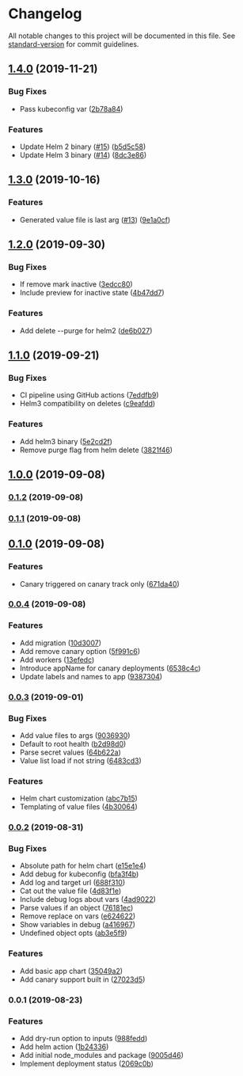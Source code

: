 # Changelog

All notable changes to this project will be documented in this file. See [standard-version](https://github.com/conventional-changelog/standard-version) for commit guidelines.

## [1.4.0](https://github.com/deliverybot/helm/compare/v1.3.0...v1.4.0) (2019-11-21)


### Bug Fixes

* Pass kubeconfig var ([2b78a84](https://github.com/deliverybot/helm/commit/2b78a84))


### Features

* Update Helm 2 binary ([#15](https://github.com/deliverybot/helm/issues/15)) ([b5d5c58](https://github.com/deliverybot/helm/commit/b5d5c58))
* Update Helm 3 binary ([#14](https://github.com/deliverybot/helm/issues/14)) ([8dc3e86](https://github.com/deliverybot/helm/commit/8dc3e86))

## [1.3.0](https://github.com/deliverybot/helm/compare/v1.2.0...v1.3.0) (2019-10-16)


### Features

* Generated value file is last arg ([#13](https://github.com/deliverybot/helm/issues/13)) ([9e1a0cf](https://github.com/deliverybot/helm/commit/9e1a0cf))

## [1.2.0](https://github.com/deliverybot/helm/compare/v1.1.0...v1.2.0) (2019-09-30)


### Bug Fixes

* If remove mark inactive ([3edcc80](https://github.com/deliverybot/helm/commit/3edcc80))
* Include preview for inactive state ([4b47dd7](https://github.com/deliverybot/helm/commit/4b47dd7))


### Features

* Add delete --purge for helm2 ([de6b027](https://github.com/deliverybot/helm/commit/de6b027))

## [1.1.0](https://github.com/deliverybot/helm/compare/v1.0.0...v1.1.0) (2019-09-21)


### Bug Fixes

* CI pipeline using GitHub actions ([7eddfb9](https://github.com/deliverybot/helm/commit/7eddfb9))
* Helm3 compatibility on deletes ([c9eafdd](https://github.com/deliverybot/helm/commit/c9eafdd))


### Features

* Add helm3 binary ([5e2cd2f](https://github.com/deliverybot/helm/commit/5e2cd2f))
* Remove purge flag from helm delete ([3821f46](https://github.com/deliverybot/helm/commit/3821f46))

## [1.0.0](https://github.com/deliverybot/helm/compare/v0.1.2...v1.0.0) (2019-09-08)

### [0.1.2](https://github.com/deliverybot/helm/compare/v0.1.1...v0.1.2) (2019-09-08)

### [0.1.1](https://github.com/deliverybot/helm/compare/v0.1.0...v0.1.1) (2019-09-08)

## [0.1.0](https://github.com/deliverybot/helm/compare/v0.0.4...v0.1.0) (2019-09-08)


### Features

* Canary triggered on canary track only ([671da40](https://github.com/deliverybot/helm/commit/671da40))

### [0.0.4](https://github.com/deliverybot/helm/compare/v0.0.3...v0.0.4) (2019-09-08)


### Features

* Add migration ([10d3007](https://github.com/deliverybot/helm/commit/10d3007))
* Add remove canary option ([5f991c6](https://github.com/deliverybot/helm/commit/5f991c6))
* Add workers ([13efedc](https://github.com/deliverybot/helm/commit/13efedc))
* Introduce appName for canary deployments ([6538c4c](https://github.com/deliverybot/helm/commit/6538c4c))
* Update labels and names to app ([9387304](https://github.com/deliverybot/helm/commit/9387304))

### [0.0.3](https://github.com/deliverybot/helm/compare/v0.0.2...v0.0.3) (2019-09-01)


### Bug Fixes

* Add value files to args ([9036930](https://github.com/deliverybot/helm/commit/9036930))
* Default to root health ([b2d98d0](https://github.com/deliverybot/helm/commit/b2d98d0))
* Parse secret values ([64b622a](https://github.com/deliverybot/helm/commit/64b622a))
* Value list load if not string ([6483cd3](https://github.com/deliverybot/helm/commit/6483cd3))


### Features

* Helm chart customization ([abc7b15](https://github.com/deliverybot/helm/commit/abc7b15))
* Templating of value files ([4b30064](https://github.com/deliverybot/helm/commit/4b30064))

### [0.0.2](https://github.com/deliverybot/helm/compare/v0.0.1...v0.0.2) (2019-08-31)


### Bug Fixes

* Absolute path for helm chart ([e15e1e4](https://github.com/deliverybot/helm/commit/e15e1e4))
* Add debug for kubeconfig ([bfa3f4b](https://github.com/deliverybot/helm/commit/bfa3f4b))
* Add log and target url ([688f310](https://github.com/deliverybot/helm/commit/688f310))
* Cat out the value file ([4d83f1e](https://github.com/deliverybot/helm/commit/4d83f1e))
* Include debug logs about vars ([4ad9022](https://github.com/deliverybot/helm/commit/4ad9022))
* Parse values if an object ([76181ec](https://github.com/deliverybot/helm/commit/76181ec))
* Remove replace on vars ([e624622](https://github.com/deliverybot/helm/commit/e624622))
* Show variables in debug ([a416967](https://github.com/deliverybot/helm/commit/a416967))
* Undefined object opts ([ab3e5f9](https://github.com/deliverybot/helm/commit/ab3e5f9))


### Features

* Add basic app chart ([35049a2](https://github.com/deliverybot/helm/commit/35049a2))
* Add canary support built in ([27023d5](https://github.com/deliverybot/helm/commit/27023d5))

### 0.0.1 (2019-08-23)


### Features

* Add dry-run option to inputs ([988fedd](https://github.com/deliverybot/helm/commit/988fedd))
* Add helm action ([1b24336](https://github.com/deliverybot/helm/commit/1b24336))
* Add initial node_modules and package ([9005d46](https://github.com/deliverybot/helm/commit/9005d46))
* Implement deployment status ([2069c0b](https://github.com/deliverybot/helm/commit/2069c0b))
